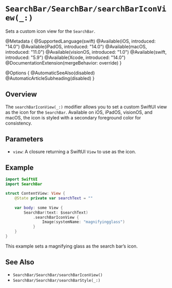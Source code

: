 # ``SearchBar/SearchBar/searchBarIconView(_:)``

Sets a custom icon view for the `SearchBar`.

@Metadata {
    @SupportedLanguage(swift)
    @Available(iOS, introduced: "14.0")
    @Available(iPadOS, introduced: "14.0")
    @Available(macOS, introduced: "11.0")
    @Available(visionOS, introduced: "1.0")
    @Available(swift, introduced: "5.9")
    @Available(Xcode, introduced: "14.0")
    @DocumentationExtension(mergeBehavior: override)
}

@Options {
    @AutomaticSeeAlso(disabled)
    @AutomaticArticleSubheading(disabled)
}

## Overview

The `searchBarIconView(_:)` modifier allows you to set a custom SwiftUI view as the icon for the `SearchBar`. Available on iOS, iPadOS, visionOS, and macOS, the icon is styled with a secondary foreground color for consistency.

## Parameters

- `view`: A closure returning a SwiftUI `View` to use as the icon.

## Example

```swift
import SwiftUI
import SearchBar

struct ContentView: View {
    @State private var searchText = ""
    
    var body: some View {
        SearchBar(text: $searchText)
            .searchBarIconView {
                Image(systemName: "magnifyingglass")
            }
    }
}
```

This example sets a magnifying glass as the search bar’s icon.

## See Also

- ``SearchBar/SearchBar/searchBarIconView()``
- ``SearchBar/SearchBar/searchBarStyle(_:)``
